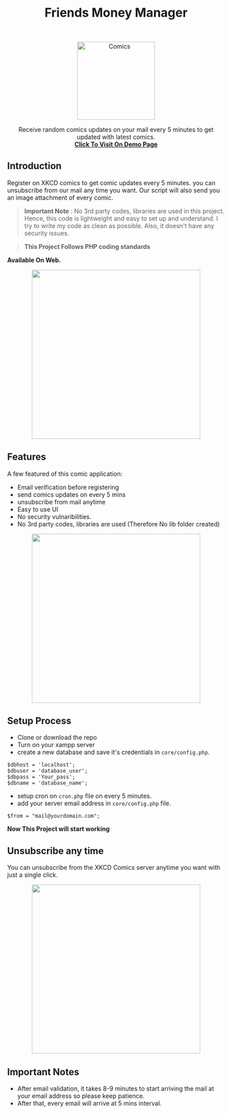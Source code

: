 <h1 align="center"> Friends Money Manager </h1> <br>
<p align="center">
  <a href="https://www.comics.igsavers.com/assets/img/icon.jpg">
    <img alt="Comics" title="XKCD Comics" src="https://raw.githubusercontent.com/nalindev/money-manager/main/android/app/src/main/res/mipmap-hdpi/ic_launcher.png" width="180">
  </a>
</p>

<p align="center">
  Receive random comics updates on your mail every 5 minutes to get updated with latest comics.<br>
  <a href="https://www.comics.igsavers.com/"><strong>Click To Visit On Demo Page</strong> </a>
</p>

## Introduction 

Register on XKCD comics to get comic updates every 5 minutes. you can unsubscribe from our mail any time you want. Our script will also send you an image attachment of every comic.

> **Important Note** :  No 3rd party codes, libraries are used in this project. Hence, this code is lightweight and easy to set up and understand. I try to write my code as clean as possible. Also, it doesn't have any security issues.

> **This Project Follows PHP coding standards**

**Available On Web.**

<p align="center">
  <img src = "https://i.imgur.com/gEaXBnE.png" width=390>
</p>

## Features

A few featured of this comic application:

* Email verification before registering
* send comics updates on every 5 mins
* unsubscribe from mail anytime
* Easy to use UI
* No security vulnaribilities.
* No 3rd party codes, libraries are used (Therefore No lib folder created) 

<p align="center">
  <img src = "https://i.imgur.com/qfyrUtW.png" width=390>
</p>

## Setup Process

- Clone or download the repo
- Turn on your xampp server
- create a new database and save it's credentials in `core/config.php`.

```
$dbhost = 'localhost';
$dbuser = 'database_user';
$dbpass = 'Your_pass';
$dbname = 'database_name';
```
- setup cron on `cron.php` file on every 5 minutes.
- add your server email address in `core/config.php` file.
```
$from = "mail@yourdomain.com";
```
**Now This Project will start working**

## Unsubscribe any time
You can unsubscribe from the XKCD Comics server anytime you want with just a single click. 

<p align="center">
  <img src = "https://i.imgur.com/4xdlzdj.png" width=390>
</p>

## Important Notes
- After email validation, it takes 8-9 minutes to start arriving the mail at your email address so please keep patience.
- After that, every email will arrive at 5 mins interval.
